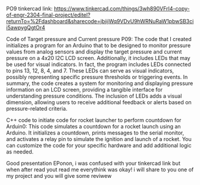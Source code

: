 PO9 tinkercad link: https://www.tinkercad.com/things/3wh890VFrI4-copy-of-engr-2304-final-project/editel?returnTo=%2Fdashboard&sharecode=jbiijWq9VDvU9hWRNuRaW1pbwSB3cii5awpygQgtOr4

Code of Target pressure and Current pressure P09: The code that I created initializes a program for an Arduino that to be designed to monitor pressure values from analog sensors and display the target pressure and current pressure on a 4x20 I2C LCD screen. Additionally, it includes LEDs that may be used for visual indicators. In fact, the program includes LEDs connected to pins 13, 12, 8, 4, and 7. These LEDs can serve as visual indicators, possibly representing specific pressure thresholds or triggering events. In summary, the code creates a system for monitoring and displaying pressure information on an LCD screen, providing a tangible interface for understanding pressure conditions. The inclusion of LEDs adds a visual dimension, allowing users to receive additional feedback or alerts based on pressure-related criteria.

C++ code to initiate code for rocket launcher to perform countdown for Arduin0: This code simulates a countdown for a rocket launch using an Arduino. It initializes a countdown, prints messages to the serial monitor, and activates a relay pin to simulate the ignition and launch of a rocket. You can customize the code for your specific hardware and add additional logic as needed.

Good presentation EPonon, i was confused with your tinkercad link but when after read yout read me everythink was okay! i will share to you one of my project and you will give some reviwew
